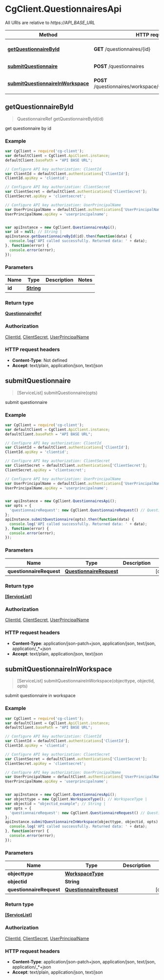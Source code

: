 # CgClient.QuestionnairesApi

All URIs are relative to *https://API_BASE_URL*

Method | HTTP request | Description
------------- | ------------- | -------------
[**getQuestionnaireById**](QuestionnairesApi.md#getQuestionnaireById) | **GET** /questionnaires/{id} | get questionnaire by id
[**submitQuestionnaire**](QuestionnairesApi.md#submitQuestionnaire) | **POST** /questionnaires | submit questionnaire
[**submitQuestionnaireInWorkspace**](QuestionnairesApi.md#submitQuestionnaireInWorkspace) | **POST** /questionnaires/workspace/{objecttype}/{objectid} | submit questionnaire in workspace



## getQuestionnaireById

> QuestionnaireRef getQuestionnaireById(id)

get questionnaire by id

### Example

```javascript
var CgClient = require('cg-client');
var defaultClient = CgClient.ApiClient.instance;
defaultClient.basePath = "API BASE URL";

// Configure API key authorization: ClientId
var ClientId = defaultClient.authentications['ClientId'];
ClientId.apiKey = 'clientid';

// Configure API key authorization: ClientSecret
var ClientSecret = defaultClient.authentications['ClientSecret'];
ClientSecret.apiKey = 'clientsecret';

// Configure API key authorization: UserPrincipalName
var UserPrincipalName = defaultClient.authentications['UserPrincipalName'];
UserPrincipalName.apiKey = 'userprincipalname';


var apiInstance = new CgClient.QuestionnairesApi();
var id = null; // String | 
apiInstance.getQuestionnaireById(id).then(function(data) {
  console.log('API called successfully. Returned data: ' + data);
}, function(error) {
  console.error(error);
});

```

### Parameters



Name | Type | Description  | Notes
------------- | ------------- | ------------- | -------------
 **id** | [**String**](.md)|  | 

### Return type

[**QuestionnaireRef**](QuestionnaireRef.md)

### Authorization

[ClientId](../README.md#ClientId), [ClientSecret](../README.md#ClientSecret), [UserPrincipalName](../README.md#UserPrincipalName)

### HTTP request headers

- **Content-Type**: Not defined
- **Accept**: text/plain, application/json, text/json


## submitQuestionnaire

> [ServiceList] submitQuestionnaire(opts)

submit questionnaire

### Example

```javascript
var CgClient = require('cg-client');
var defaultClient = CgClient.ApiClient.instance;
defaultClient.basePath = "API BASE URL";

// Configure API key authorization: ClientId
var ClientId = defaultClient.authentications['ClientId'];
ClientId.apiKey = 'clientid';

// Configure API key authorization: ClientSecret
var ClientSecret = defaultClient.authentications['ClientSecret'];
ClientSecret.apiKey = 'clientsecret';

// Configure API key authorization: UserPrincipalName
var UserPrincipalName = defaultClient.authentications['UserPrincipalName'];
UserPrincipalName.apiKey = 'userprincipalname';


var apiInstance = new CgClient.QuestionnairesApi();
var opts = {
  'questionnaireRequest': new CgClient.QuestionnaireRequest() // QuestionnaireRequest | 
};
apiInstance.submitQuestionnaire(opts).then(function(data) {
  console.log('API called successfully. Returned data: ' + data);
}, function(error) {
  console.error(error);
});

```

### Parameters



Name | Type | Description  | Notes
------------- | ------------- | ------------- | -------------
 **questionnaireRequest** | [**QuestionnaireRequest**](QuestionnaireRequest.md)|  | [optional] 

### Return type

[**[ServiceList]**](ServiceList.md)

### Authorization

[ClientId](../README.md#ClientId), [ClientSecret](../README.md#ClientSecret), [UserPrincipalName](../README.md#UserPrincipalName)

### HTTP request headers

- **Content-Type**: application/json-patch+json, application/json, text/json, application/_*+json
- **Accept**: text/plain, application/json, text/json


## submitQuestionnaireInWorkspace

> [ServiceList] submitQuestionnaireInWorkspace(objecttype, objectid, opts)

submit questionnaire in workspace

### Example

```javascript
var CgClient = require('cg-client');
var defaultClient = CgClient.ApiClient.instance;
defaultClient.basePath = "API BASE URL";

// Configure API key authorization: ClientId
var ClientId = defaultClient.authentications['ClientId'];
ClientId.apiKey = 'clientid';

// Configure API key authorization: ClientSecret
var ClientSecret = defaultClient.authentications['ClientSecret'];
ClientSecret.apiKey = 'clientsecret';

// Configure API key authorization: UserPrincipalName
var UserPrincipalName = defaultClient.authentications['UserPrincipalName'];
UserPrincipalName.apiKey = 'userprincipalname';


var apiInstance = new CgClient.QuestionnairesApi();
var objecttype = new CgClient.WorkspaceType(); // WorkspaceType | 
var objectid = "objectid_example"; // String | 
var opts = {
  'questionnaireRequest': new CgClient.QuestionnaireRequest() // QuestionnaireRequest | 
};
apiInstance.submitQuestionnaireInWorkspace(objecttype, objectid, opts).then(function(data) {
  console.log('API called successfully. Returned data: ' + data);
}, function(error) {
  console.error(error);
});

```

### Parameters



Name | Type | Description  | Notes
------------- | ------------- | ------------- | -------------
 **objecttype** | [**WorkspaceType**](.md)|  | 
 **objectid** | **String**|  | 
 **questionnaireRequest** | [**QuestionnaireRequest**](QuestionnaireRequest.md)|  | [optional] 

### Return type

[**[ServiceList]**](ServiceList.md)

### Authorization

[ClientId](../README.md#ClientId), [ClientSecret](../README.md#ClientSecret), [UserPrincipalName](../README.md#UserPrincipalName)

### HTTP request headers

- **Content-Type**: application/json-patch+json, application/json, text/json, application/_*+json
- **Accept**: text/plain, application/json, text/json

